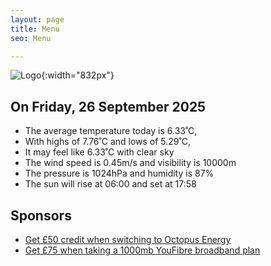 ```yaml
---
layout: page
title: Menu
seo: Menu

---
```


![Logo](/images/logo.jpg){:width="832px"}

<!-- weather_marker starts -->
## On Friday, 26 September 2025

- The average temperature today is 6.33˚C,
- With highs of 7.76˚C and lows of 5.29˚C,
- It may feel like 6.33˚C with clear sky
- The wind speed is 0.45m/s and visibility is 10000m
- The pressure is 1024hPa and humidity is 87%
- The sun will rise at 06:00 and set at 17:58

<!-- weather_marker ends -->

## Sponsors

- [Get £50 credit when switching to Octopus Energy](https://bit.ly/3oD1nnS)
- [Get £75 when taking a 1000mb YouFibre broadband plan](https://aklam.io/91zWhU?)

